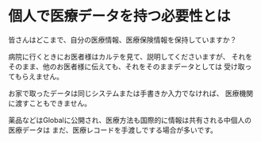 # 個人で医療データを持つ必要性とは

皆さんはどこまで、自分の医療情報、医療保険情報を保持していますか？


病院に行くときにお医者様はカルテを見て、説明してくださいますが、
それをそのまま、他のお医者様に伝えても、それをそのままデータとしては
受け取ってもらえません。


お家で取ったデータは同じシステムまたは手書きか入力でなければ、
医療機関に渡すこともできません。



薬品などはGlobalに公開され、医療方法も国際的に情報は共有される中個人の医療データは
まだ、医療レコードを手渡しでする場合が多いです。
